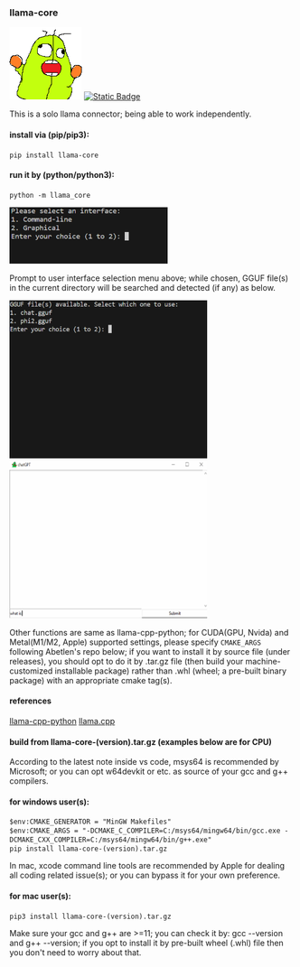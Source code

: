 ### llama-core
[<img src="https://raw.githubusercontent.com/calcuis/llama-core/master/lime.gif" width="128" height="128">](https://github.com/calcuis/llama-core)
[![Static Badge](https://img.shields.io/badge/core-0.0.4-lime?logo=github)](https://github.com/calcuis/llama-core/releases)

This is a solo llama connector; being able to work independently.

#### install via (pip/pip3):
```
pip install llama-core
```
#### run it by (python/python3):
```
python -m llama_core
```

[<img src="https://raw.githubusercontent.com/calcuis/llama-core/master/demo.png" width="280" height="100">](https://github.com/calcuis/llama-core/blob/main/demo.png)

Prompt to user interface selection menu above; while chosen, GGUF file(s) in the current directory will be searched and detected (if any) as below.

[<img src="https://raw.githubusercontent.com/calcuis/chatgpt-model-selector/master/demo.gif" width="350" height="280">](https://github.com/calcuis/chatgpt-model-selector/blob/main/demo.gif)
[<img src="https://raw.githubusercontent.com/calcuis/chatgpt-model-selector/master/demo1.gif" width="350" height="280">](https://github.com/calcuis/chatgpt-model-selector/blob/main/demo1.gif)

Other functions are same as llama-cpp-python; for CUDA(GPU, Nvida) and Metal(M1/M2, Apple) supported settings, please specify `CMAKE_ARGS` following Abetlen's repo below; if you want to install it by source file (under releases), you should opt to do it by .tar.gz file (then build your machine-customized installable package) rather than .whl (wheel; a pre-built binary package) with an appropriate cmake tag(s).
#### references
[llama-cpp-python](https://github.com/abetlen/llama-cpp-python)
[llama.cpp](https://github.com/ggerganov/llama.cpp)

#### build from llama-core-(version).tar.gz (examples below are for CPU)
According to the latest note inside vs code, msys64 is recommended by Microsoft; or you can opt w64devkit or etc. as source of your gcc and g++ compilers.
#### for windows user(s):
```
$env:CMAKE_GENERATOR = "MinGW Makefiles"
$env:CMAKE_ARGS = "-DCMAKE_C_COMPILER=C:/msys64/mingw64/bin/gcc.exe -DCMAKE_CXX_COMPILER=C:/msys64/mingw64/bin/g++.exe"
pip install llama-core-(version).tar.gz
```
In mac, xcode command line tools are recommended by Apple for dealing all coding related issue(s); or you can bypass it for your own preference.
#### for mac user(s):
```
pip3 install llama-core-(version).tar.gz
```
Make sure your gcc and g++ are >=11; you can check it by: gcc --version and g++ --version; if you opt to install it by pre-built wheel (.whl) file then you don't need to worry about that.
